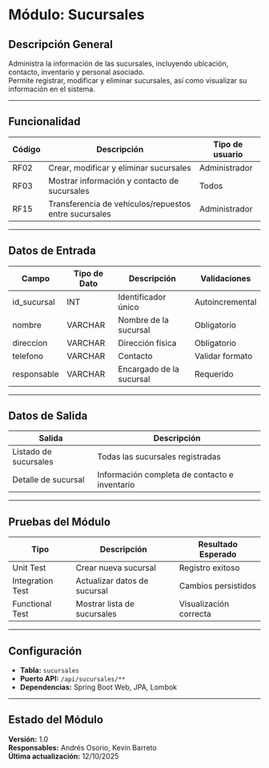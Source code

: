 # Módulo: Sucursales

## Descripción General
Administra la información de las sucursales, incluyendo ubicación, contacto, inventario y personal asociado.  
Permite registrar, modificar y eliminar sucursales, así como visualizar su información en el sistema.

---

## Funcionalidad
| Código | Descripción | Tipo de usuario |
|---------|--------------|-----------------|
| RF02 | Crear, modificar y eliminar sucursales | Administrador |
| RF03 | Mostrar información y contacto de sucursales | Todos |
| RF15 | Transferencia de vehículos/repuestos entre sucursales | Administrador |

---

## Datos de Entrada
| Campo | Tipo de Dato | Descripción | Validaciones |
|--------|---------------|-------------|---------------|
| id_sucursal | INT | Identificador único | Autoincremental |
| nombre | VARCHAR | Nombre de la sucursal | Obligatorio |
| direccion | VARCHAR | Dirección física | Obligatorio |
| telefono | VARCHAR | Contacto | Validar formato |
| responsable | VARCHAR | Encargado de la sucursal | Requerido |

---

## Datos de Salida
| Salida | Descripción |
|---------|--------------|
| Listado de sucursales | Todas las sucursales registradas |
| Detalle de sucursal | Información completa de contacto e inventario |

---

## Pruebas del Módulo
| Tipo | Descripción | Resultado Esperado |
|------|--------------|--------------------|
| Unit Test | Crear nueva sucursal | Registro exitoso |
| Integration Test | Actualizar datos de sucursal | Cambios persistidos |
| Functional Test | Mostrar lista de sucursales | Visualización correcta |

---

## Configuración
- **Tabla:** `sucursales`
- **Puerto API:** `/api/sucursales/**`
- **Dependencias:** Spring Boot Web, JPA, Lombok

---

## Estado del Módulo
**Versión:** 1.0  
**Responsables:** Andrés Osorio, Kevin Barreto  
**Última actualización:** 12/10/2025
